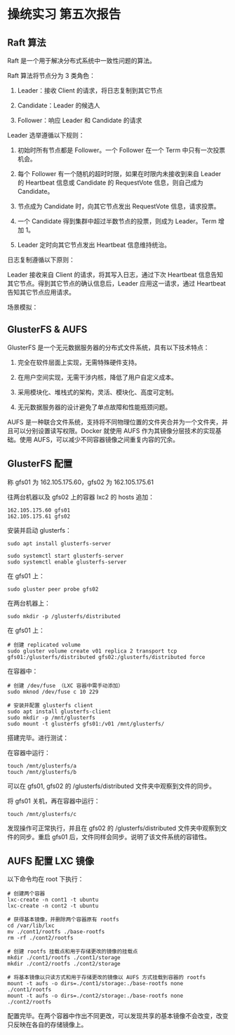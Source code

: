 # 操统实习 第五次报告

## Raft 算法

Raft 是一个用于解决分布式系统中一致性问题的算法。

Raft 算法将节点分为 3 类角色：

1. Leader：接收 Client 的请求，将日志复制到其它节点

2. Candidate：Leader 的候选人

3. Follower：响应 Leader 和 Candidate 的请求

Leader 选举遵循以下规则：

1. 初始时所有节点都是 Follower。一个 Follower 在一个 Term 中只有一次投票机会。

2. 每个 Follower 有一个随机的超时时限，如果在时限内未接收到来自 Leader 的 Heartbeat 信息或 Candidate 的 RequestVote 信息，则自己成为 Candidate。

3. 节点成为 Candidate 时，向其它节点发出 RequestVote 信息，请求投票。

4. 一个 Candidate 得到集群中超过半数节点的投票，则成为 Leader。Term 增加 1。

5. Leader 定时向其它节点发出 Heartbeat 信息维持统治。

日志复制遵循以下原则：

Leader 接收来自 Client 的请求，将其写入日志，通过下次 Heartbeat 信息告知其它节点。得到其它节点的确认信息后，Leader 应用这一请求，通过 Heartbeat 告知其它节点应用请求。

场景模拟：




## GlusterFS & AUFS

GlusterFS 是一个无元数据服务器的分布式文件系统，具有以下技术特点：

1. 完全在软件层面上实现，无需特殊硬件支持。

2. 在用户空间实现，无需干涉内核，降低了用户自定义成本。

3. 采用模块化、堆栈式的架构，灵活、模块化、高度可定制。

4. 无元数据服务器的设计避免了单点故障和性能瓶颈问题。


AUFS 是一种联合文件系统，支持将不同物理位置的文件夹合并为一个文件夹，并且可以分别设置读写权限。Docker 就使用 AUFS 作为其镜像分层技术的实现基础。使用 AUFS，可以减少不同容器镜像之间重复内容的冗余。


## GlusterFS 配置

称 gfs01 为 162.105.175.60，gfs02 为 162.105.175.61

往两台机器以及 gfs02 上的容器 lxc2 的 hosts 追加：

```
162.105.175.60 gfs01
162.105.175.61 gfs02
```

安装并启动 glusterfs：

```
sudo apt install glusterfs-server

sudo systemctl start glusterfs-server
sudo systemctl enable glusterfs-server
```

在 gfs01 上：

```
sudo gluster peer probe gfs02
```

在两台机器上：

```
sudo mkdir -p /glusterfs/distributed
```

在 gfs01 上：

```
# 创建 replicated volume
sudo gluster volume create v01 replica 2 transport tcp gfs01:/glusterfs/distributed gfs02:/glusterfs/distributed force
```

在容器中：

```
# 创建 /dev/fuse （LXC 容器中需手动添加）
sudo mknod /dev/fuse c 10 229 

# 安装并配置 glusterfs client
sudo apt install glusterfs-client
sudo mkdir -p /mnt/glusterfs
sudo mount -t glusterfs gfs01:/v01 /mnt/glusterfs/
```

搭建完毕。进行测试：

在容器中运行：

```
touch /mnt/glusterfs/a
touch /mnt/glusterfs/b
```

可以在 gfs01, gfs02 的 /glusterfs/distributed 文件夹中观察到文件的同步。

将 gfs01 关机，再在容器中运行：

```
touch /mnt/glusterfs/c
```

发现操作可正常执行，并且在 gfs02 的 /glusterfs/distributed 文件夹中观察到文件的同步。重启 gfs01 后，文件同样会同步。说明了该文件系统的容错性。

## AUFS 配置 LXC 镜像

以下命令均在 root 下执行：

```
# 创建两个容器
lxc-create -n cont1 -t ubuntu
lxc-create -n cont2 -t ubuntu

# 获得基本镜像，并删除两个容器原有 rootfs
cd /var/lib/lxc
mv ./cont1/rootfs ./base-rootfs
rm -rf ./cont2/rootfs

# 创建 rootfs 挂载点和用于存储更改的镜像的挂载点
mkdir ./cont1/rootfs ./cont1/storage
mkdir ./cont2/rootfs ./cont2/storage

# 将基本镜像以只读方式和用于存储更改的镜像以 AUFS 方式挂载到容器的 rootfs
mount -t aufs -o dirs=./cont1/storage:./base-rootfs none ./cont1/rootfs
mount -t aufs -o dirs=./cont2/storage:./base-rootfs none ./cont2/rootfs
```

配置完毕。在两个容器中作出不同更改，可以发现共享的基本镜像不会改变，改变只反映在各自的存储镜像上。